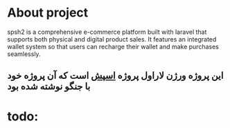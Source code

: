 # About project
spsh2 is a comprehensive e-commerce platform built with laravel that supports both physical and digital product sales. It features an integrated wallet system so that users can recharge their wallet and make purchases seamlessly.

## این پروژه ورژن لاراول پروژه  [اسپش](https://github.com/yacn114/spsh) است که آن پروژه خود با جنگو نوشته شده بود
# todo:
<ul>

</ul>
